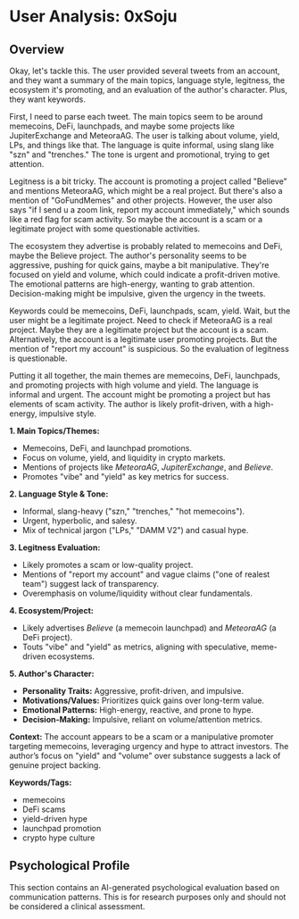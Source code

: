 # User Analysis: 0xSoju

## Overview

<think>
Okay, let's tackle this. The user provided several tweets from an account, and they want a summary of the main topics, language style, legitness, the ecosystem it's promoting, and an evaluation of the author's character. Plus, they want keywords.

First, I need to parse each tweet. The main topics seem to be around memecoins, DeFi, launchpads, and maybe some projects like JupiterExchange and MeteoraAG. The user is talking about volume, yield, LPs, and things like that. The language is quite informal, using slang like "szn" and "trenches." The tone is urgent and promotional, trying to get attention.

Legitness is a bit tricky. The account is promoting a project called "Believe" and mentions MeteoraAG, which might be a real project. But there's also a mention of "GoFundMemes" and other projects. However, the user also says "if I send u a zoom link, report my account immediately," which sounds like a red flag for scam activity. So maybe the account is a scam or a legitimate project with some questionable activities.

The ecosystem they advertise is probably related to memecoins and DeFi, maybe the Believe project. The author's personality seems to be aggressive, pushing for quick gains, maybe a bit manipulative. They're focused on yield and volume, which could indicate a profit-driven motive. The emotional patterns are high-energy, wanting to grab attention. Decision-making might be impulsive, given the urgency in the tweets.

Keywords could be memecoins, DeFi, launchpads, scam, yield. Wait, but the user might be a legitimate project. Need to check if MeteoraAG is a real project. Maybe they are a legitimate project but the account is a scam. Alternatively, the account is a legitimate user promoting projects. But the mention of "report my account" is suspicious. So the evaluation of legitness is questionable.

Putting it all together, the main themes are memecoins, DeFi, launchpads, and promoting projects with high volume and yield. The language is informal and urgent. The account might be promoting a project but has elements of scam activity. The author is likely profit-driven, with a high-energy, impulsive style.
</think>

**1. Main Topics/Themes:**  
- Memecoins, DeFi, and launchpad promotions.  
- Focus on volume, yield, and liquidity in crypto markets.  
- Mentions of projects like *MeteoraAG*, *JupiterExchange*, and *Believe*.  
- Promotes "vibe" and "yield" as key metrics for success.  

**2. Language Style & Tone:**  
- Informal, slang-heavy ("szn," "trenches," "hot memecoins").  
- Urgent, hyperbolic, and salesy.  
- Mix of technical jargon ("LPs," "DAMM V2") and casual hype.  

**3. Legitness Evaluation:**  
- Likely promotes a scam or low-quality project.  
- Mentions of "report my account" and vague claims ("one of realest team") suggest lack of transparency.  
- Overemphasis on volume/liquidity without clear fundamentals.  

**4. Ecosystem/Project:**  
- Likely advertises *Believe* (a memecoin launchpad) and *MeteoraAG* (a DeFi project).  
- Touts "vibe" and "yield" as metrics, aligning with speculative, meme-driven ecosystems.  

**5. Author's Character:**  
- **Personality Traits:** Aggressive, profit-driven, and impulsive.  
- **Motivations/Values:** Prioritizes quick gains over long-term value.  
- **Emotional Patterns:** High-energy, reactive, and prone to hype.  
- **Decision-Making:** Impulsive, reliant on volume/attention metrics.  

**Context:** The account appears to be a scam or a manipulative promoter targeting memecoins, leveraging urgency and hype to attract investors. The author’s focus on "yield" and "volume" over substance suggests a lack of genuine project backing.  

**Keywords/Tags:**  
- memecoins  
- DeFi scams  
- yield-driven hype  
- launchpad promotion  
- crypto hype culture

## Psychological Profile

This section contains an AI-generated psychological evaluation based on communication patterns. This is for research purposes only and should not be considered a clinical assessment.